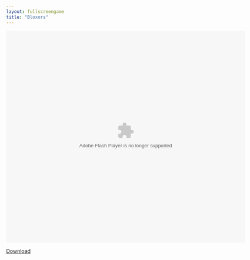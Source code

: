 ```yaml
---
layout: fullscreengame
title: "Bloxors"
---
```


<object width="100" height="100">
    <embed src="bloxors.swf" flashvars="" base="" quality="high" allowscriptaccess="always" allowfullscreen="true" bgcolor="" wmode="window" width="650" height="575" type="application/x-shockwave-flash" pluginspage="http://www.macromedia.com/go/getflashplayer">
</object>

<br>

<a href="bloxors.swf" download class="btn btn-secondary">Download</a>